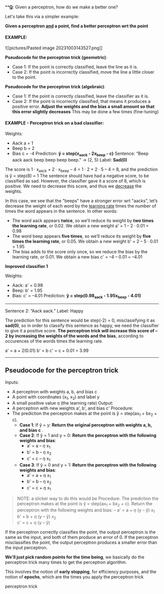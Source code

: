 **<u><b>Q</b></u>: Given a perceptron, how do we make a better one?

Let's take this via a simpler example:

**Given a perceptron <u><b>and</b></u> a point, find a better perceptron wrt the point**

#### EXAMPLE:

![[pictures/Pasted image 20231003143527.png]]

**Pseudocode for the perceptron trick (geometric)**:
* Case 1: If the point is correctly classified, leave the line as it is. 
* Case 2: If the point is incorrectly classified, move the line a little closer to the point.

**Pseudocode for the perceptron trick (algebraic)**:
* Case 1: If the point is correctly classified, leave the classifier as it is. 
* Case 2: If the point is incorrectly classified, that means it produces a positive error. 
		**Adjust the weights and the bias a small amount so that this error slightly decreases**
		This may be done a few times (fine-tuning)

#### EXAMPLE - Perceptron trick on a bad classifier:

Weights:
* Aack   a = 1
* Beep   b = 2
* Bias     c = -4
Prediction:
<b>ŷ = step(x<sub>aack</sub> - 2x<sub>beep</sub> - c)</b>
Sentence: “Beep aack aack beep beep beep beep." $\rightarrow$ (2, 5)
Label: **Sad(0)**

The score is 1 · x<sub>aack</sub> + 2 · x<sub>beep</sub> – 4 = 1 · 2 + 2 · 5 – 4 = 8, and the prediction is ŷ = step(8) = 1
The sentence should have had a negative score, to be classified as sad. However, the classifier gave it a score of 8, which is positive. We need to decrease this score, and thus we <u>decrease</u> the weights.

In this case, we see that the "beeps" have a stronger error wrt "aacks", let’s decrease the weight of each word by the <u>learning rate</u> times the number of times the word appears in the sentence. 
In other words: 
* The word aack appears **twice**, so we’ll reduce its weight by **two times the learning rate**, or 0.02. 
   We obtain a new weight a' = 1 – 2 · 0.01 = 0.98
* The word beep appears **five times**, so we’ll reduce its weight by **five times the learning rate**, or 0.05. 
   We obtain a new weight b' = 2 – 5 · 0.01 = 1.95
* The bias adds to the score only once, so we reduce the bias by the learning rate, or 0.01. 
   We obtain a new bias c' = –4 – 0.01 = –4.01

**Improved classifier 1** 

Weights: 
* Aack: a' = 0.98 
* Beep: b' = 1.95 
* Bias: c' = –4.01 
Prediction: <b>ŷ = step(0.98<sub>aack</sub> - 1.95x<sub>beep</sub> - 4.01)</b>
---------
Sentence 2: “Aack aack.” 
Label: Happy

The prediction for this sentence would be step(-2) = 0, misclassifying it as **sad(0)**, so in order to classify this sentence as happy, we need the classifier to give it a positive score. 
**The perceptron trick will increase this score of –2 by increasing the weights of the words and the bias**, according to occurences of the words times the learning rate.

a' = a + 2(0.01)
b' = b
c' = c + 0.01 = 3.99

-----
## Pseudocode for the perceptron trick 
Inputs: 
* A perceptron with weights a, b, and bias c 
* A point with coordinates (x<sub>1</sub>, x<sub>2</sub>) and label y 
* A small positive value $\eta$ (the learning rate) 
Output: 
* A perceptron with new weights a', b', and bias c' 
Procedure: 
* The prediction the perceptron makes at the point is ŷ = step(ax<sub>1</sub> + bx<sub>2</sub> + c). 
	* **Case 1**: If ŷ = y: **Return the original perceptron with weights a, b, and bias c** . 
	* **Case 2**: If ŷ = 1 and y = 0: **Return the perceptron with the following weights and bias**:
		* a' = a – $\eta$ x<sub>1</sub> 
		* b' = b – $\eta$ x<sub>2</sub> 
		* c' = c – $\eta$ x<sub>1</sub> 
	* **Case 3**: If ŷ = 0 and y = 1:  **Return the perceptron with the following weights and bias**:
		* a' = a + $\eta$ x<sub>1</sub> 
		* b' = b – $\eta$ x<sub>2</sub>  
		* c' = c + $\eta$ x<sub>1</sub>  
		
> NOTE: a slicker way to do this would be
> Procedure: 
> 	The prediction the perceptron makes at the point is ŷ = step(ax<sub>1</sub> + bx<sub>2</sub> + c). 
> 	Return the perceptron with the following weights and bias: –
> 		a' = a + $\eta$ (y – ŷ) x<sub>1</sub> 
> 		b' = b + $\eta$ (y – ŷ) x<sub>2</sub>  
> 		c' = c + $\eta$ (y – ŷ)
 
If the perceptron correctly classifies the point, the output perceptron is the same as the input, and both of them produce an error of 0. 
If the perceptron misclassifies the point, the output perceptron produces a smaller error than the input perceptron.

**We'll just pick random points for the time being**, we basically do the perceptron trick many times to get the perceptron algorithm. 

This involves the notion of **early stopping**, for efficiency purposes, and the notion of **epochs**, which are the times you apply the perceptron trick





perceptron trick